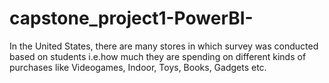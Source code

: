 # capstone_project1-PowerBI-
In the United States, there are many stores in which survey was conducted based on students i.e.how much they are spending on different kinds of purchases like Videogames, Indoor, Toys, Books, Gadgets etc. 
